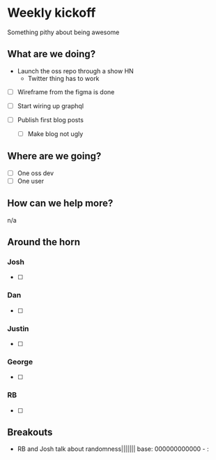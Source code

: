 # Weekly kickoff

Something pithy about being awesome

## What are we doing?

* Launch the oss repo through a show HN
  * Twitter thing has to work
- [ ] Wireframe from the figma is done
- [ ] Start wiring up graphql

- [ ] Publish first blog posts
  - [ ] Make blog not ugly

## Where are we going?
- [ ] One oss dev
- [ ] One user

## How can we help more?
n/a


## Around the horn

### Josh
- [ ] 

### Dan
- [ ] 

### Justin
- [ ] 

### George
- [ ] 

### RB
- [ ] 

## Breakouts
- RB and Josh talk about randomness||||||| base:   000000000000 - : 
